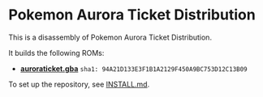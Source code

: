 # Pokemon Aurora Ticket Distribution 

This is a disassembly of Pokemon Aurora Ticket Distribution.

It builds the following ROMs:

* [**auroraticket.gba**](https://datomatic.no-intro.org/index.php?page=show_record&s=23&n=x131) `sha1: 94A21D133E3F1B1A2129F450A9BC753D12C13B09`

To set up the repository, see [INSTALL.md](INSTALL.md).
